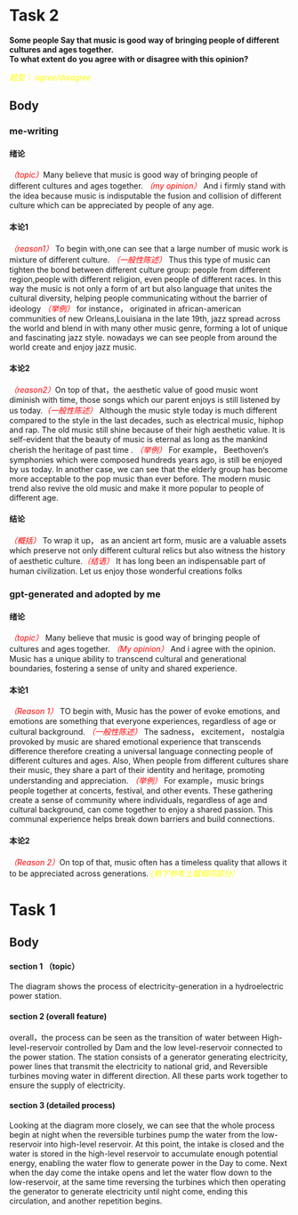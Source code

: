 # Task 2

**Some people Say that music is good way of bringing people of different cultures and ages together.**  
**To what extent do you agree with or disagree with this opinion?**

<em><font color=yellow>题型： agree/disagree</font></em>

## Body
### me-writing
#### 绪论

<em><font color=red>（topic）</font></em>Many believe that music is good way of bringing people of different cultures and ages together. <em><font color=red>（my opinion）</font></em> And i firmly stand with the idea because music is indisputable the fusion and collision of different culture which can be appreciated by people of any age.



#### 本论1

<em><font color=red>（reason1）</font></em> To begin with,one can see that a large number of music work is mixture of different culture. <em><font color=red>（一般性陈述）</font></em> Thus this type of music can tighten the bond between different culture group: people from different region,people with different religion, even people of different races. In this way the music is not only a form of art but also language that unites the cultural diversity, helping people communicating without the barrier of ideology <em><font color=red>（举例）</font></em> for instance， originated in african-american communities of new Orleans,Louisiana in the late 19th, jazz spread across the world and blend in with many other music genre, forming a lot of unique and fascinating jazz style. nowadays we can see people from around the world create and enjoy jazz music. 



#### 本论2

<em><font color=red>（reason2）</font></em>On top of that，the aesthetic value of good music wont diminish with time, those songs which our parent enjoys is still listened by us today.<em><font color=red>（一般性陈述）</font></em> Although the music style today is much different compared to the style in the last decades, such as electrical music, hiphop and rap. The old music still shine because of their high aesthetic value. It is self-evident that the beauty of music  is eternal as long as the mankind cherish the heritage of past time . <em><font color=red>（举例）</font></em> For example， Beethoven‘s symphonies which  were composed hundreds years ago, is still be enjoyed by us today. In another case, we can see that the elderly group has become more acceptable to the pop music than ever before. The modern music trend also revive the old music and make it more popular to people of different age.


#### 结论

<em><font color=red>（概括）</font></em> To wrap it up， as an ancient art form, music are a valuable assets which preserve not only different cultural relics but also witness the history of aesthetic culture.<em><font color=red>（结语）</font></em> It has long been an indispensable part of human civilization. Let us enjoy those wonderful creations folks

### gpt-generated and adopted by me

#### 绪论
<em><font color=red>（topic）</font></em> Many believe that music is good way of bringing people of cultures and ages together. <em><font color=red>（My opinion）</font></em> And i agree with the opinion. Music has a unique ability to transcend cultural and generational boundaries, fostering a sense of unity and shared experience.

#### 本论1
 
 <em><font color=red>（Reason 1）</font></em> TO begin with, Music has the power of evoke emotions, and emotions are something that everyone experiences, regardless of age or cultural background.  <em><font color=red>（一般性陈述）</font></em> The sadness， excitement， nostalgia provoked by music are shared emotional experience that transcends difference therefore creating a universal language connecting people of different cultures and ages. Also, When people from different cultures share their music, they share a part of their identity and heritage, promoting understanding and appreciation.  <em><font color=red>（举例）</font></em> For example，music brings people together at concerts, festival, and other events. These gathering create a sense of community where individuals, regardless of age and cultural background, can come together to enjoy a shared passion. This communal experience helps break down barriers and build connections.


 #### 本论2

  <em><font color=red>（Reason 2）</font></em>On top of that, music often has a timeless quality that allows it to be appreciated across generations.  <em><font color=yellow>(剩下参考上篇相同部分）</font></em>





# Task 1
## Body
#### section 1 （topic）


The diagram shows the process of electricity-generation in a hydroelectric power station.


#### section 2 (overall feature)

overall，the process can be seen as the transition of water between High-level-reservoir controlled by Dam and the low level-reservoir connected to the power station. The station consists of a generator generating electricity, power lines that transmit the electricity to national grid, and Reversible turbines moving water in different direction. All these parts work together to ensure the supply of electricity.


#### section 3 (detailed process)

Looking at the diagram more closely, we can see that the whole process begin at night when the reversible turbines pump the water from the low-reservoir into high-level reservoir. At this point, the intake is closed and the water is stored in the high-level reservoir to accumulate enough potential energy, enabling the water flow to generate power in the Day to come. Next when the day come the intake opens and let the water flow down to the low-reservoir, at the same time reversing the turbines which then operating the generator to generate electricity until night come, ending this circulation, and another repetition begins. 




